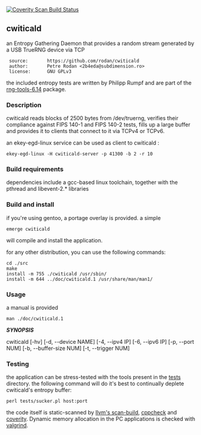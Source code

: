 
<a href="https://scan.coverity.com/projects/rodan-cwiticald">
  <img alt="Coverity Scan Build Status"
       src="https://scan.coverity.com/projects/23941/badge.svg"/>
</a>

## cwiticald

an Entropy Gathering Daemon that provides a random stream generated by a USB TrueRNG device via TCP

```
 source:       https://github.com/rodan/cwiticald
 author:       Petre Rodan <2b4eda@subdimension.ro>
 license:      GNU GPLv3
```

the included entropy tests are written by Philipp Rumpf and are part of the [rng-tools-6.14](https://github.com/nhorman/rng-tools) package.

### Description

cwiticald reads blocks of 2500 bytes from /dev/truerng, verifies their compliance against FIPS 140-1 and FIPS 140-2 tests, fills up a large buffer and provides it to clients that connect to it via TCPv4 or TCPv6.

an ekey-egd-linux service can be used as client to cwiticald :

```
ekey-egd-linux -H cwiticald-server -p 41300 -b 2 -r 10
```

### Build requirements

dependencies include a gcc-based linux toolchain, together with the pthread and libevent-2.* libraries

### Build and install

if you're using gentoo, a portage overlay is provided. a simple

```
emerge cwiticald
```

will compile and install the application.

for any other distribution, you can use the following commands:

```
cd ./src
make
install -m 755 ./cwiticald /usr/sbin/
install -m 644 ../doc/cwiticald.1 /usr/share/man/man1/
```

### Usage

a manual is provided
```
man ./doc/cwiticald.1
```

***SYNOPSIS***

cwiticald [-hv] [-d, --device NAME] [-4, --ipv4 IP] [-6, --ipv6 IP]
[-p, --port NUM] [-b, --buffer-size NUM] [-t, --trigger NUM]

### Testing

the application can be stress-tested with the tools present in the [tests](./tests) directory. the following command will do it's best to continually deplete cwiticald's entropy buffer:

```
perl tests/sucker.pl host:port
```

the code itself is static-scanned by [llvm's scan-build](https://clang-analyzer.llvm.org/), [cppcheck](http://cppcheck.net/) and [coverity](https://scan.coverity.com/projects/rodan-cwiticald?tab=overview). Dynamic memory allocation in the PC applications is checked with [valgrind](https://valgrind.org/).




